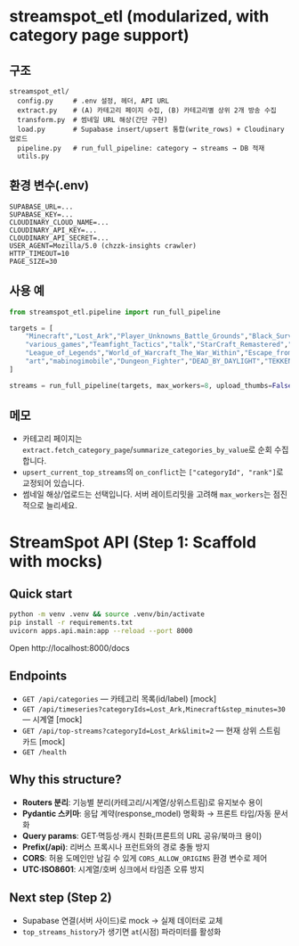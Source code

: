 
# streamspot_etl (modularized, with category page support)

## 구조
```
streamspot_etl/
  config.py     # .env 설정, 헤더, API URL
  extract.py    # (A) 카테고리 페이지 수집, (B) 카테고리별 상위 2개 방송 수집
  transform.py  # 썸네일 URL 해상(간단 구현)
  load.py       # Supabase insert/upsert 통합(write_rows) + Cloudinary 업로드
  pipeline.py   # run_full_pipeline: category → streams → DB 적재
  utils.py
```

## 환경 변수(.env)
```env
SUPABASE_URL=...
SUPABASE_KEY=...
CLOUDINARY_CLOUD_NAME=...
CLOUDINARY_API_KEY=...
CLOUDINARY_API_SECRET=...
USER_AGENT=Mozilla/5.0 (chzzk-insights crawler)
HTTP_TIMEOUT=10
PAGE_SIZE=30
```

## 사용 예
```python
from streamspot_etl.pipeline import run_full_pipeline

targets = [
    "Minecraft","Lost_Ark","Player_Unknowns_Battle_Grounds","Black_Survival_Eternal_Return",
    "various_games","Teamfight_Tactics","talk","StarCraft_Remastered","MapleStory","Hearthstone",
    "League_of_Legends","World_of_Warcraft_The_War_Within","Escape_from_Tarkov","OVERWATCH",
    "art","mabinogimobile","Dungeon_Fighter","DEAD_BY_DAYLIGHT","TEKKEN8","Apex_Legends"
]

streams = run_full_pipeline(targets, max_workers=8, upload_thumbs=False)
```

## 메모
- 카테고리 페이지는 `extract.fetch_category_page`/`summarize_categories_by_value`로 순회 수집합니다.
- `upsert_current_top_streams`의 `on_conflict`는 `["categoryId", "rank"]`로 교정되어 있습니다.
- 썸네일 해상/업로드는 선택입니다. 서버 레이트리밋을 고려해 `max_workers`는 점진적으로 늘리세요.

# StreamSpot API (Step 1: Scaffold with mocks)

## Quick start
```bash
python -m venv .venv && source .venv/bin/activate
pip install -r requirements.txt
uvicorn apps.api.main:app --reload --port 8000
```

Open http://localhost:8000/docs

## Endpoints
- `GET /api/categories` — 카테고리 목록(id/label) [mock]
- `GET /api/timeseries?categoryIds=Lost_Ark,Minecraft&step_minutes=30` — 시계열 [mock]
- `GET /api/top-streams?categoryId=Lost_Ark&limit=2` — 현재 상위 스트림 카드 [mock]
- `GET /health`

## Why this structure?
- **Routers 분리**: 기능별 분리(카테고리/시계열/상위스트림)로 유지보수 용이
- **Pydantic 스키마**: 응답 계약(response_model) 명확화 → 프론트 타입/자동 문서화
- **Query params**: GET·멱등성·캐시 친화(프론트의 URL 공유/북마크 용이)
- **Prefix(/api)**: 리버스 프록시나 프런트와의 경로 충돌 방지
- **CORS**: 허용 도메인만 남길 수 있게 `CORS_ALLOW_ORIGINS` 환경 변수로 제어
- **UTC·ISO8601**: 시계열/호버 싱크에서 타임존 오류 방지

## Next step (Step 2)
- Supabase 연결(서버 사이드)로 mock → 실제 데이터로 교체
- `top_streams_history`가 생기면 `at`(시점) 파라미터를 활성화